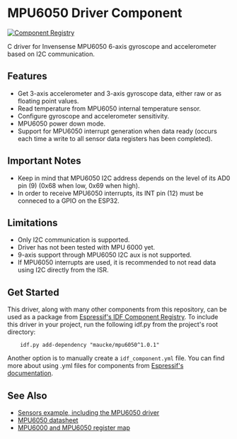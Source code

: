 # MPU6050 Driver Component

[![Component Registry](https://components.espressif.com/components/maucke/mpu6050/badge.svg)](https://components.espressif.com/components/maucke/mpu6050)

C driver for Invensense MPU6050 6-axis gyroscope and accelerometer based on I2C communication.

## Features

- Get 3-axis accelerometer and 3-axis gyroscope data, either raw or as floating point values. 
- Read temperature from MPU6050 internal temperature sensor.
- Configure gyroscope and accelerometer sensitivity.
- MPU6050 power down mode.
- Support for MPU6050 interrupt generation when data ready (occurs each time a write to all sensor data registers has been completed).  

## Important Notes

- Keep in mind that MPU6050 I2C address depends on the level of its AD0 pin (9) (0x68 when low, 0x69 when high).
- In order to receive MPU6050 interrupts, its INT pin (12) must be conneced to a GPIO on the ESP32. 

## Limitations

- Only I2C communication is supported.
- Driver has not been tested with MPU 6000 yet.
- 9-axis support through MPU6050 I2C aux is not supported.
- If MPU6050 interrupts are used, it is recommended to not read data using I2C directly from the ISR. 

## Get Started

This driver, along with many other components from this repository, can be used as a package from [Espressif's IDF Component Registry](https://components.espressif.com). To include this driver in your project, run the following idf.py from the project's root directory:

```
    idf.py add-dependency "maucke/mpu6050^1.0.1"
```

Another option is to manually create a `idf_component.yml` file. You can find more about using .yml files for components from [Espressif's documentation](https://docs.espressif.com/projects/esp-idf/en/latest/esp32/api-guides/tools/idf-component-manager.html).

## See Also
* [Sensors example, including the MPU6050 driver](https://github.com/espressif/esp-bsp/tree/master/examples/sensors_example)
* [MPU6050 datasheet](https://invensense.tdk.com/wp-content/uploads/2015/02/MPU-6000-Datasheet1.pdf)
* [MPU6000 and MPU6050 register map](https://invensense.tdk.com/wp-content/uploads/2015/02/MPU-6000-Register-Map1.pdf)

